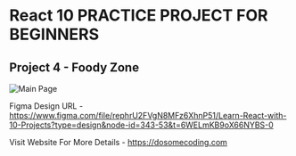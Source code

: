 
# React 10 PRACTICE PROJECT FOR BEGINNERS
## Project 4 - Foody Zone

![Main Page](https://github.com/anshuopinion/React-10-Projects/assets/50476777/713b76c2-1f25-4081-85d9-e90851c49e61)


Figma Design URL - https://www.figma.com/file/rephrU2FVgN8MFz6XhnP51/Learn-React-with-10-Projects?type=design&node-id=343-53&t=6WELmKB9oX66NYBS-0

Visit Website For More Details - https://dosomecoding.com


